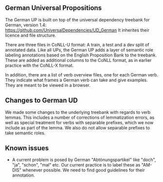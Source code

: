 ## German Universal Propositions

The German UP is built on top of the universal dependency treebank for German, 
version 1.4: https://github.com/UniversalDependencies/UD_German 
It inherites their licence and file structure. 

There are three files in CoNLL-U format: A train, a test and a dev split of 
annotated data. Like all UPs, the German UP adds a layer of semantic role 
labeling annotations based on the English Proposition Bank to the treebank. 
These are added as additional columns to the CoNLL format, as in earlier
practice  with the CoNLL-X format. 

In addition, there are a list of verb overview files, one for each German verb. 
They indicate what frames a German verb can take and give examples. They are 
meant to be viewed in a browser. 

## Changes to German UD

We made some changes to the underlying treebank with regards to verb lemmas. 
This includes a number of corrections of lemmatization errors, as well as 
special treatment for verbs with separable prefixes, which we now include 
as part of the lemma. We also do not allow separable prefixes to take 
semantic roles. 

## Known issues

- A current problem is posed by German "Abtönungspartikel" like "doch", "ja", 
"schon", "mal" etc. Our current practice is to label these as "AM-DIS" 
whenever possible. We need to find good guidelines for their annotation.
